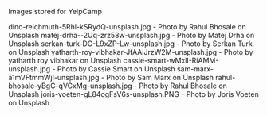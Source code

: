 Images stored for YelpCamp

  dino-reichmuth-5Rhl-kSRydQ-unsplash.jpg - Photo by Rahul Bhosale on Unsplash
  matej-drha--2Uq-zrz58w-unsplash.jpg - Photo by Matej Drha on Unsplash
  serkan-turk-DG-L9xZP-Lw-unsplash.jpg - Photo by Serkan Turk on Unsplash
  yatharth-roy-vibhakar-JfAAiJrzW2M-unsplash.jpg - Photo by yatharth roy vibhakar on Unsplash
  cassie-smart-wMxlI-RiAMM-unsplash.jpg - Photo by Cassie Smart on Unsplash
  sam-marx-a1mVFtmmWjI-unsplash.jpg - Photo by Sam Marx on Unsplash
  rahul-bhosale-yBgC-qVCxMg-unsplash.jpg - Photo by Rahul Bhosale on Unsplash
  joris-voeten-gL84ogFsV6s-unsplash.PNG - Photo by Joris Voeten on Unsplash
